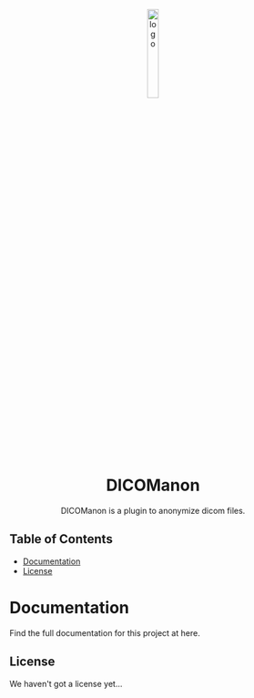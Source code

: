 <p align="center">
  <img src="https://i.imgur.com/HIdf89W.png" alt="logo" width="20%"/>
</p>
<h1 align="center">
  DICOManon
</h1>
<p align="center">
  
</p>

<p align="center">
  DICOManon is a plugin to anonymize dicom files.
</p>

## Table of Contents

- [Documentation](#documentation)
- [License](#license)

# Documentation

Find the full documentation for this project at here.

## License
We haven't got a license yet...
